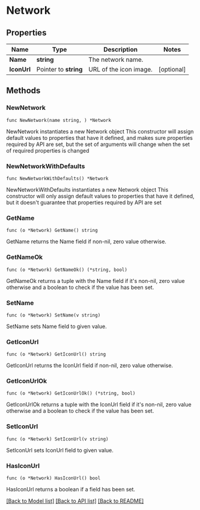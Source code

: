 # Network

## Properties

Name | Type | Description | Notes
------------ | ------------- | ------------- | -------------
**Name** | **string** | The network name. | 
**IconUrl** | Pointer to **string** | URL of the icon image. | [optional] 

## Methods

### NewNetwork

`func NewNetwork(name string, ) *Network`

NewNetwork instantiates a new Network object
This constructor will assign default values to properties that have it defined,
and makes sure properties required by API are set, but the set of arguments
will change when the set of required properties is changed

### NewNetworkWithDefaults

`func NewNetworkWithDefaults() *Network`

NewNetworkWithDefaults instantiates a new Network object
This constructor will only assign default values to properties that have it defined,
but it doesn't guarantee that properties required by API are set

### GetName

`func (o *Network) GetName() string`

GetName returns the Name field if non-nil, zero value otherwise.

### GetNameOk

`func (o *Network) GetNameOk() (*string, bool)`

GetNameOk returns a tuple with the Name field if it's non-nil, zero value otherwise
and a boolean to check if the value has been set.

### SetName

`func (o *Network) SetName(v string)`

SetName sets Name field to given value.


### GetIconUrl

`func (o *Network) GetIconUrl() string`

GetIconUrl returns the IconUrl field if non-nil, zero value otherwise.

### GetIconUrlOk

`func (o *Network) GetIconUrlOk() (*string, bool)`

GetIconUrlOk returns a tuple with the IconUrl field if it's non-nil, zero value otherwise
and a boolean to check if the value has been set.

### SetIconUrl

`func (o *Network) SetIconUrl(v string)`

SetIconUrl sets IconUrl field to given value.

### HasIconUrl

`func (o *Network) HasIconUrl() bool`

HasIconUrl returns a boolean if a field has been set.


[[Back to Model list]](../README.md#documentation-for-models) [[Back to API list]](../README.md#documentation-for-api-endpoints) [[Back to README]](../README.md)


